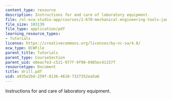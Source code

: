 ```yaml
---
content_type: resource
description: Instructions for and care of laboratory equipment.
file: /ol-ocw-studio-app/courses/2-670-mechanical-engineering-tools-january-iap-2004/a935e2bd259f813646107327352ea5a6_drill.pdf
file_size: 103139
file_type: application/pdf
learning_resource_types:
- Tutorials
license: https://creativecommons.org/licenses/by-nc-sa/4.0/
ocw_type: OCWFile
parent_title: Tutorials
parent_type: CourseSection
parent_uid: e8eacfe3-c521-977f-9f90-6985ec41157f
resourcetype: Document
title: drill.pdf
uid: a935e2bd-259f-8136-4610-7327352ea5a6
---
```

Instructions for and care of laboratory equipment.